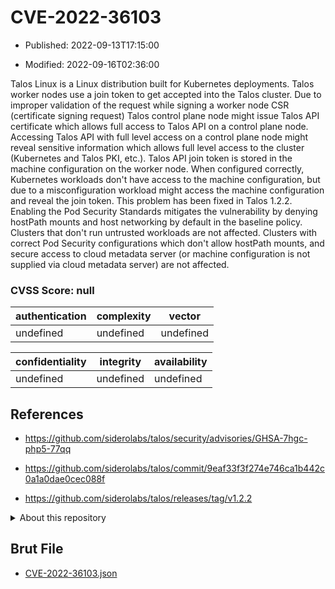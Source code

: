 # CVE-2022-36103

- Published: 2022-09-13T17:15:00

- Modified: 2022-09-16T02:36:00

Talos Linux is a Linux distribution built for Kubernetes deployments. Talos worker nodes use a join token to get accepted into the Talos cluster. Due to improper validation of the request while signing a worker node CSR (certificate signing request) Talos control plane node might issue Talos API certificate which allows full access to Talos API on a control plane node. Accessing Talos API with full level access on a control plane node might reveal sensitive information which allows full level access to the cluster (Kubernetes and Talos PKI, etc.). Talos API join token is stored in the machine configuration on the worker node. When configured correctly, Kubernetes workloads don't have access to the machine configuration, but due to a misconfiguration workload might access the machine configuration and reveal the join token. This problem has been fixed in Talos 1.2.2. Enabling the Pod Security Standards mitigates the vulnerability by denying hostPath mounts and host networking by default in the baseline policy. Clusters that don't run untrusted workloads are not affected. Clusters with correct Pod Security configurations which don't allow hostPath mounts, and secure access to cloud metadata server (or machine configuration is not supplied via cloud metadata server) are not affected.

### CVSS Score: **null**

| authentication | complexity | vector |
| --- | --- | --- |
| undefined | undefined | undefined |

| confidentiality | integrity | availability |
| --- | --- | --- |
| undefined | undefined | undefined |

## References

* https://github.com/siderolabs/talos/security/advisories/GHSA-7hgc-php5-77qq

* https://github.com/siderolabs/talos/commit/9eaf33f3f274e746ca1b442c0a1a0dae0cec088f

* https://github.com/siderolabs/talos/releases/tag/v1.2.2

<details>
<summary>About this repository</summary> 

  This repository is part of the project [Live Hack CVE](https://github.com/Live-Hack-CVE). Main website can be found [www.live-hack.org](https://www.live-hack.org) 
  
  Made by [Sn0wAlice](https://github.com/Sn0wAlice) for the people that care about security and need to have a feed of the latest CVEs. Hope you enjoy it, don't forget to star the repo and follow me on [Twitter](https://twitter.com/Sn0wAlice) and [Github](https://github.com/Sn0wAlice). And that is my [personnal website](https://www.alice-snow.me/)

  - [Home Page](https://github.com/Live-Hack-CVE)
  - [Framework](https://github.com/Live-Hack-CVE/cve-framework)
  - [CVE database](https://github.com/Live-Hack-CVE/full_database)
  - [Changelog](https://github.com/Live-Hack-CVE/Changelog)
</details>

## Brut File

* [CVE-2022-36103.json](https://raw.githubusercontent.com/Live-Hack-CVE/full_database/main/cves/2022/CVE-2022-36103.json)

